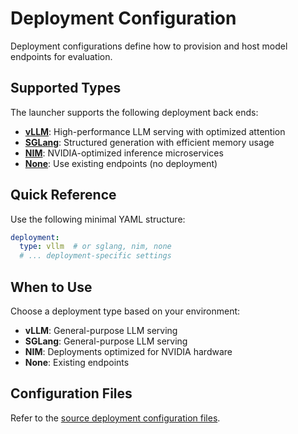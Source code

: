 # Deployment Configuration
<!-- cSpell:ignore SGLang vLLM NIM -->

Deployment configurations define how to provision and host model endpoints for evaluation.

## Supported Types

The launcher supports the following deployment back ends:

<!-- vale off -->
- **[vLLM](vllm.md)**: High-performance LLM serving with optimized attention
- **[SGLang](sglang.md)**: Structured generation with efficient memory usage
- **[NIM](nim.md)**: NVIDIA-optimized inference microservices
- **[None](none.md)**: Use existing endpoints (no deployment)
<!-- vale on -->

## Quick Reference

Use the following minimal YAML structure:

```yaml
deployment:
  type: vllm  # or sglang, nim, none
  # ... deployment-specific settings
```

## When to Use

Choose a deployment type based on your environment:

<!-- vale off -->
- **vLLM**: General-purpose LLM serving
- **SGLang**: General-purpose LLM serving
- **NIM**: Deployments optimized for NVIDIA hardware
- **None**: Existing endpoints
<!-- vale on -->

## Configuration Files

Refer to the [source deployment configuration files](../../../../packages/nemo-evaluator-launcher/src/nemo_evaluator_launcher/configs/deployment/).
